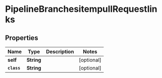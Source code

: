 

# PipelineBranchesitempullRequestlinks


## Properties

Name | Type | Description | Notes
------------ | ------------- | ------------- | -------------
**self** | **String** |  |  [optional]
**`class`** | **String** |  |  [optional]



